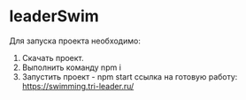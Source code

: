 # leaderSwim
Для запуска проекта необходимо:
1. Скачать проект.
2. Выполнить команду npm i
3. Запустить проект - npm start
ссылка на готовую работу:  https://swimming.tri-leader.ru/
